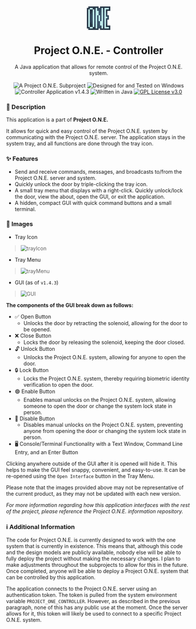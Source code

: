 <p align="center">
    <img align="center" src="https://raw.githubusercontent.com/Minimunch57/Project-O.N.E.-Controller/main/src/main/java/club/minimunch57/images/icon.png">
    <br>
    <h1 align="center">Project O.N.E. - Controller</h1>
</p>
<p align="center">
    A Java application that allows for remote control of the Project O.N.E. system.
    <br><br>
    <img src="https://img.shields.io/badge/Project%20O.N.E.-3D556B?style=flat&logo=data:image/png;base64,iVBORw0KGgoAAAANSUhEUgAAABAAAAAQCAMAAAAoLQ9TAAAAFVBMVEUAAAArO0rA6+s0SVw5T2M9VWv///8cYhYEAAAAAXRSTlMAQObYZgAAAFBJREFUGNOFj0EKwEAMAnU0//9yDy3bZXuoOQhDEJV8a3OwSYMBy9iEtgR7AaYESzIOhRlKJJl8QJnnmgOQv48tdIYV6g8wocNb7Kh+jjvnXykdAi0mh4iNAAAAAElFTkSuQmCC" alt="A Project O.N.E. Subproject">
    <img src="https://img.shields.io/badge/designed for-windows-blue?style=flat&logo=windows" alt="Designed for and Tested on Windows">
    <img src="https://img.shields.io/badge/version-1.4.3-blue" alt="Controller Application v1.4.3">
    <img src="https://img.shields.io/badge/language-java-F58219?logo=oracle" alt="Written in Java">
    <a target="_blank" href="https://github.com/Minimunch57/Project-O.N.E.-Controller/blob/main/LICENSE"><img src="https://img.shields.io/badge/license-GPL%203.0-yellow" alt="GPL License v3.0"></a>
</p>

### 📃 Description
This application is a part of  __Project O.N.E.__

It allows for quick and easy control of the Project O.N.E. system by communicating with the Project O.N.E. server.
The application stays in the system tray, and all functions are done through the tray icon.

### ✨ Features
- Send and receive commands, messages, and broadcasts to/from the Project O.N.E. server and system.
- Quickly unlock the door by triple-clicking the tray icon.
- A small tray menu that displays with a right-click. Quickly unlock/lock the door, view the about, open the GUI, or exit the application.
- A hidden, compact GUI with quick command buttons and a small terminal.

### 📸 Images
- Tray Icon

>![trayIcon](https://github.com/Minimunch57/Project-O.N.E.-Controller/assets/43156167/29042fef-179c-4795-8b1b-5de945da909e)

- Tray Menu

>![trayMenu](https://github.com/Minimunch57/Project-O.N.E.-Controller/assets/43156167/01454a7a-4b83-4c9d-ad46-583f3ac7014b)

- GUI (as of `v1.4.3`)

>![GUI](https://github.com/Minimunch57/Project-O.N.E.-Controller/assets/43156167/de893eaf-a02f-4f42-be44-0ca0aeb3802e)

__The components of the GUI break down as follows:__
- ✅ Open Button
    - Unlocks the door by retracting the solenoid, allowing for the door to be opened.
- ❌ Close Button
    - Locks the door by releasing the solenoid, keeping the door closed.
- 🔓 Unlock Button
    - Unlocks the Project O.N.E. system, allowing for anyone to open the door.
- 🔒 Lock Button
    - Locks the Project O.N.E. system, thereby requiring biometric identity verification to open the door.
- 🟢 Enable Button
    - Enables manual unlocks on the Project O.N.E. system, allowing someone to open the door or change the system lock state in person.
- 🔴 Disable Button
    - Disables manual unlocks on the Project O.N.E. system, preventing anyone from opening the door or changing the system lock state in person.
- 🖥️ Console/Terminal Functionality with a Text Window, Command Line Entry, and an Enter Button

Clicking anywhere outside of the GUI after it is opened will hide it.
This helps to make the GUI feel snappy, convenient, and easy-to-use.
It can be re-opened using the `Open Interface` button in the Tray Menu.

Please note that the images provided above may not be representative of the current product, as they may not be updated with each new version.

*For more information regarding how this application interfaces with the rest of the project, please reference the Project O.N.E. information repository.*

### ℹ️ Additional Information
The code for Project O.N.E. is currently designed to work with the one system that is currently in existence.
This means that, although this code and the design models are publicly available, nobody else will be able to fully deploy the project without making the necessary changes.
I plan to make adjustments throughout the subprojects to allow for this in the future.
Once completed, anyone will be able to deploy a Project O.N.E. system that can be controlled by this application.

The application connects to the Project O.N.E. server using an authentication token.
The token is pulled from the system environment variable `PROJECT_ONE_CONTROLLER`.
However, as described in the previous paragraph, none of this has any public use at the moment.
Once the server allows for it, this token will likely be used to connect to a specific Project O.N.E. system.
